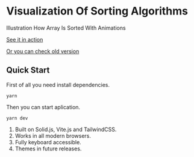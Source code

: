 # Visualization Of Sorting Algorithms

Illustration How Array Is Sorted With Animations

[See it in action](https://sava-sorting-visualizer.netlify.app)

[Or you can check old version](https://sava-sorting-visualizer.web.app/)

## Quick Start

First of all you need install dependencies.

    yarn

Then you can start aplication.

    yarn dev


1. Built on Solid.js, Vite.js and TailwindCSS.
2. Works in all modern browsers.
3. Fully keyboard accessible.
4. Themes in future releases.





